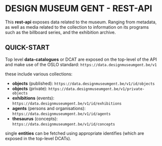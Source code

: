 # DESIGN MUSEUM GENT - REST-API
This **rest-api** exposes data related to the museum. Ranging from metadata, as well as media related to the collection to information on its programs such as the billboard series, and the exhibition archive. 

## QUICK-START
Top level **data-catalogues** or DCAT are exposed on the top-level of the API and make use of the OSLO standard:
```https://data.designmuseumgent.be/v1```

these include various collections: 
* **objects** (published): ```https://data.designmuseumgent.be/v1/id/objects```
* **objects** (private): ```https://data.designmuseumgent.be/v1/private-objects```
* **exhibitions** (events): ```https://data.designmuseumgent.be/v1/id/exhibitions```
* **agents** (persons and organisations): ```https://data.designmuseumgent.be/v1/id/agents```
* **thesaurus** (concepts): ```https://data.designmuseumgent.be/v1/id/concepts```

single **entities** can be fetched using appropriate identifies (which are exposed in the top-level DCATs). 

